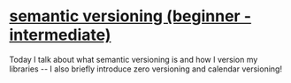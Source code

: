 # [semantic versioning (beginner - intermediate)](https://youtu.be/vRSw2f34RRU)

Today I talk about what semantic versioning is and how I version my libraries -- I also briefly introduce zero versioning and calendar versioning!
